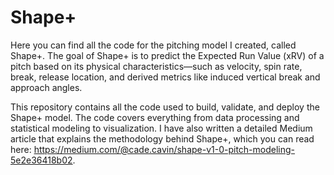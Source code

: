 # Shape+

Here you can find all the code for the pitching model I created, called Shape+. The goal of Shape+ is to predict the Expected Run Value (xRV) of a pitch based on its physical characteristics—such as velocity, spin rate, break, release location, and derived metrics like induced vertical break and approach angles.

This repository contains all the code used to build, validate, and deploy the Shape+ model. The code covers everything from data processing and statistical modeling to visualization. I have also written a detailed Medium article that explains the methodology behind Shape+, which you can read here: https://medium.com/@cade.cavin/shape-v1-0-pitch-modeling-5e2e36418b02. 


